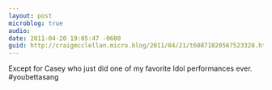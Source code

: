 ```yaml
---
layout: post
microblog: true
audio: 
date: 2011-04-20 19:05:47 -0600
guid: http://craigmcclellan.micro.blog/2011/04/21/t60871820567523328.html
---
```

Except for Casey who just did one of my favorite Idol performances ever.  #youbettasang
